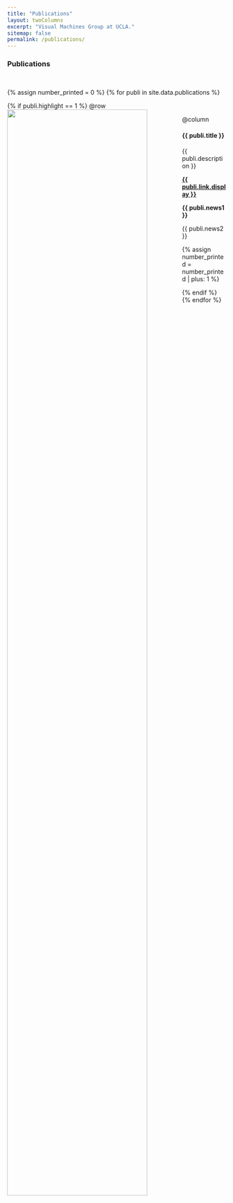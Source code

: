 ```yaml
---
title: "Publications"
layout: twoColumns
excerpt: "Visual Machines Group at UCLA."
sitemap: false
permalink: /publications/
---
```


### Publications

<!--(For a full list see [below](#full-list) or go to [Google Scholar](https://scholar.google.ch/citations?user=TqxYWZsAAAAJ), [ResearcherID](https://www.researcherid.com/rid/D-7763-2012))-->
<br>

{% assign number_printed = 0 %}
{% for publi in site.data.publications %}

{% if publi.highlight == 1 %}
@row
<img src="{{ site.url }}{{ site.baseurl }}/assets/images/{{ publi.image }}" class="img-responsive" width="80%" style="float: left" />
<!--![Insert Photo](assets/images/sfp.png)
{:class="img-responsive" style="border: 5px red solid;"}-->

@column
#### {{ publi.title }}
{{ publi.description }}
<p><strong><a href="{{ publi.link.url }}">{{ publi.link.display }}</a></strong></p>
<p class="text-danger"><strong> {{ publi.news1 }}</strong></p>
{{ publi.news2 }}

{% assign number_printed = number_printed | plus: 1 %}
<br>

{% endif %}
{% endfor %}
